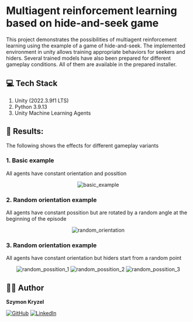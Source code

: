 # Multiagent reinforcement learning based on hide-and-seek game
This project demonstrates the possibilities of multiagent reinforcement learning using the example of a game of hide-and-seek. The implemented environment in unity allows training appropriate behaviors for seekers and hiders. Several trained models have also been prepared for different gameplay conditions. All of them are available in the prepared installer.

## 💻 Tech Stack
1. Unity (2022.3.9f1 LTS)
2. Python 3.9.13
3. Unity Machine Learning Agents

## 📶 Results:
The following shows the effects for different gameplay variants

### 1. Basic example
All agents have constant orientation and possition
<div align="center">
  <img src="img/const.gif" alt="basic_example">
</div>

### 2. Random orientation example
All agents have constant possition but are rotated by a random angle at the beginning of the episode
<div align="center">
  <img src="img/orient.gif" alt="random_orientation">
</div>

### 3. Random orientation example
All agents have constant orientation but hiders start from a random point
<div align="center">
  <img src="img/pos1.gif" alt="random_possition_1">
  <img src="img/pos2.gif" alt="random_possition_2">
  <img src="img/pos3.gif" alt="random_possition_3">
</div>

## 🧑‍💻 Author

**Szymon Kryzel**

[![GitHub](https://img.shields.io/badge/GitHub-SzymonK1306-blue?style=flat&logo=github)](https://github.com/SzymonK1306)
 [![LinkedIn](https://img.shields.io/badge/LinkedIn-Szymon_Kryzel-blue?style=flat&logo=linkedin)](https://www.linkedin.com/in/szymon-kryzel-2ba330269)


